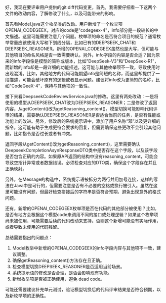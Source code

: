 好，我现在要评审用户提供的git diff代码变更。首先，我需要仔细看一下这两个文件的改动内容，了解修改了什么，以及可能带来的影响。

首先看Model.java这个枚举类的改动。用户新增了一个枚举项OPENAI_CODEGEEX，对应的code是"codegeex-4"，info部分是一段较长的中文描述。这里可能需要注意几个问题。枚举项的命名是否符合项目的规范？通常枚举常量应该使用大写和下划线分隔，比如已有的DEEPSEEK_CHAT和DEEPSEEK_REASONER。新增的OPENAI_CODEGEEX虽然也是大写，但可能与其他项目的命名风格是否一致需要确认。另外，info字段的内容是否合适？因为原来的info字段像是模型的简称或版本，比如"DeepSeek-V3"和"DeepSeek-R1"，而新增的info却是一段详细的功能描述，这可能与其他枚举项不一致，导致使用时出现混淆。比如，其他地方的代码可能期望info是简短的名称，而这里却提供了一段描述，可能会破坏原有的逻辑或者显示问题。建议将info改为更简短的名称，比如"CodeGeeX-4"，保持与其他项的一致性。

接下来看DeepseekCodeReviewService.java的修改。这里有两处改动：一是将使用的模型从DEEPSEEK_CHAT改为DEEPSEEK_REASONER；二是修改了返回内容，从getContent()改为getReasoning_content()。模型切换可能影响代码评审的结果，需要确认DEEPSEEK_REASONER是否适合当前的任务，是否有性能或功能上的改进。另外，修改后的系统提示语中，添加了用户名称“邓”以及更详细的指令，这可能有助于生成更符合要求的回复，但需要确保这些更改不会引起其他问题，比如指令是否过长或者有冲突。

返回字段从getContent()改为getReasoning_content()，这里需要确认DeepseekCompletionAsynResponseDTO类中是否存在这个字段，以及该字段是否包含正确的内容。如果原API返回的结构中没有reasoning_content，可能会导致空指针异常或者数据错误。必须检查对应的DTO类，确保这个字段存在并且正确映射。

另外，在Message的构造中，系统提示语被拆分为两行并用加号连接，这样的写法在Java中是可行的，但需要注意是否有不必要的空格或换行被引入。虽然在这里可能没有问题，但最好检查拼接后的字符串是否符合预期，避免出现意外的格式问题。

还有，新增的OPENAI_CODEGEEX枚举项是否在代码的其他部分被使用？比如，是否有地方会根据这个模型code来调用不同的接口或处理逻辑？如果这个枚举项尚未被使用，可能需要后续的代码改动来支持，否则这个新增可能没有实际作用，或者导致未使用的代码残留。

总结需要指出的问题点：

1. Model枚举中新增的OPENAI_CODEGEEX的info字段内容与其他项不一致，建议调整。
2. 确保getReasoning_content()方法存在且正确。
3. 检查模型切换DEEPSEEK_REASONER是否适用当前场景。
4. 系统提示语的修改是否合理，是否会影响现有功能。
5. 新增枚举项是否被正确使用，避免 dead code。

可能还需要建议补充单元测试，验证模型切换后的代码评审结果是否符合预期，以及新枚举项的正确性。